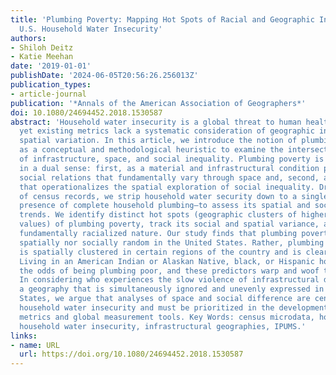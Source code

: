 ```yaml
---
title: 'Plumbing Poverty: Mapping Hot Spots of Racial and Geographic Inequality in
  U.S. Household Water Insecurity'
authors:
- Shiloh Deitz
- Katie Meehan
date: '2019-01-01'
publishDate: '2024-06-05T20:56:26.256013Z'
publication_types:
- article-journal
publication: '*Annals of the American Association of Geographers*'
doi: 10.1080/24694452.2018.1530587
abstract: 'Household water insecurity is a global threat to human health and development,
  yet existing metrics lack a systematic consideration of geographic inequality and
  spatial variation. In this article, we introduce the notion of plumbing poverty
  as a conceptual and methodological heuristic to examine the intersectional nature
  of infrastructure, space, and social inequality. Plumbing poverty is understood
  in a dual sense: first, as a material and infrastructural condition produced by
  social relations that fundamentally vary through space and, second, as a methodology
  that operationalizes the spatial exploration of social inequality. Drawing on millions
  of census records, we strip household water security down to a single vital measure—the
  presence of complete household plumbing—to assess its spatial and sociodemographic
  trends. We identify distinct hot spots (geographic clusters of higher than average
  values) of plumbing poverty, track its social and spatial variance, and expose its
  fundamentally racialized nature. Our study finds that plumbing poverty is neither
  spatially nor socially random in the United States. Rather, plumbing incompleteness
  is spatially clustered in certain regions of the country and is clearly racialized:
  Living in an American Indian or Alaskan Native, black, or Hispanic household increases
  the odds of being plumbing poor, and these predictors warp and woof through space.
  In considering who experiences the slow violence of infrastructural dysfunction,
  a geography that is simultaneously ignored and unevenly expressed in the United
  States, we argue that analyses of space and social difference are central to understanding
  household water insecurity and must be prioritized in the development of cross-comparable
  metrics and global measurement tools. Key Words: census microdata, hot spot analysis,
  household water insecurity, infrastructural geographies, IPUMS.'
links:
- name: URL
  url: https://doi.org/10.1080/24694452.2018.1530587
---
```

